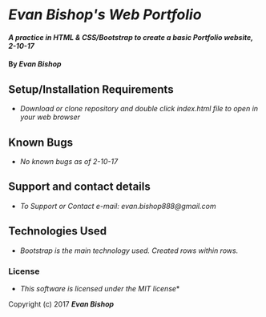 # _Evan Bishop's Web Portfolio_

#### _A practice in HTML & CSS/Bootstrap to create a basic Portfolio website, 2-10-17_

#### By _Evan Bishop_

<!-- ## Description

_{This is a detailed description of your application. Its purpose and usage.  Give as much detail as needed to explain what the application does, and any other information you want users or other developers to have. }_ -->

## Setup/Installation Requirements

* _Download or clone repository and double click index.html file to open in your web browser_

## Known Bugs

* _No known bugs as of 2-10-17_

## Support and contact details

* _To Support or Contact e-mail: evan.bishop888@gmail.com_

## Technologies Used

* _Bootstrap is the main technology used. Created rows within rows._

### License

* _This software is licensed under the MIT license_*

Copyright (c) 2017 **_Evan Bishop_**
